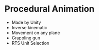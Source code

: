 # Procedural Animation
- Made by Unity
- Inverse kinematic
- Movement on any plane
- Grappling gun
- RTS Unit Selection

